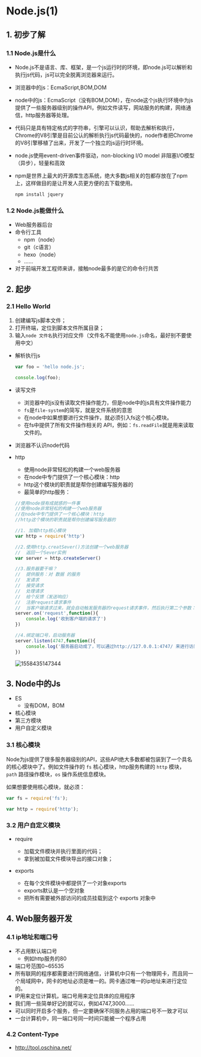 # Node.js(1)

## 1. 初步了解

### 1.1 Node.js是什么

- Node.js不是语言、库、框架，是一个js运行时的环境，即node.js可以解析和执行js代码，js可以完全脱离浏览器来运行。

- 浏览器中的js：EcmaScript,BOM,DOM

- node中的js：EcmaScript（没有BOM,DOM），在node这个js执行环境中为js提供了一些服务器级别的操作API，例如文件读写，网站服务的构建，网络通信，http服务器等处理。

- 代码只是具有特定格式的字符串，引擎可以认识，帮助去解析和执行，Chrome的V8引擎是目前公认的解析执行js代码最快的，node作者把Chrome的V8引擎移植了出来，开发了一个独立的js运行时环境。

- node.js使用event-driven事件驱动，non-blocking I/O model 非阻塞I/O模型（异步），轻量和高效

- npm是世界上最大的开源库生态系统，绝大多数js相关的包都存放在了npm上，这样做目的是让开发人员更方便的去下载使用。

  `npm install jquery`

### 1.2 Node.js能做什么

- Web服务器后台
- 命令行工具
  + npm（node）
  + git（c语言）
  + hexo（node）
  + ……
- 对于前端开发工程师来讲，接触node最多的是它的命令行共苦

## 2. 起步

### 2.1 Hello World

1. 创建编写js脚本文件；
2. 打开终端，定位到脚本文件所属目录；
3. 输入`node 文件名`执行对应文件（文件名不能使用`node.js`命名，最好别不要使用中文）



- 解析执行js

  ```js
  var foo = 'hello node.js';
  
  console.log(foo);
  ```

- 读写文件
  + 浏览器中的js没有读取文件操作能力，但是node中的js具有文件操作能力
  + `fs`是`file-system`的简写，就是文件系统的意思
  + 在node中如果想要进行文件操作，就必须引入fs这个核心模块。
  + 在fs中提供了所有文件操作相关的 API，例如：`fs.readFile`就是用来读取文件的。
+ 浏览器不认识node代码
  
- http

  + 使用node非常轻松的构建一个web服务器
  + 在node中专门提供了一个核心模块：http
  + http这个模块的职责就是帮你创建编写服务器的
  + 最简单的http服务：

  ```js
  //使用node很有成就感的一件事
  //使用node非常轻松的构建一个web服务器
  //在node中专门提供了一个核心模块：http
  //http这个模块的职责就是帮你创建编写服务器的
  
  //1. 加载http核心模块
  var http = require('http')
  
  //2.使用http.creatSever()方法创建一个web服务器
  //  返回一个Sever实例
  var server = http.createServer()
  
  //3.服务器要干嘛？
  //  提供服务：对 数据 的服务
  //  发请求
  //  接受请求
  //  处理请求
  //  给个反馈（发送响应）
  //  注册request请求事件
  //  当客户端请求过来，就会自动触发服务器的request请求事件，然后执行第二个参数：回调处理函数 
  server.on('request',function(){
      console.log('收到客户端的请求了')
  })
  
  //4.绑定端口号，启动服务器
  server.listen(4747,function(){
      console.log('服务器启动成了，可以通过http://127.0.0.1:4747/ 来进行访问')
  })
  ```

  ![1558435147344](C:\Users\12547\AppData\Roaming\Typora\typora-user-images\1558435147344.png)
  

## 3. Node中的Js

+ ES
  + 没有DOM，BOM
+ 核心模块
+ 第三方模块
+ 用户自定义模块

### 3.1 核心模块

Node为js提供了很多服务器级别的API，这些API绝大多数都被包装到了一个具名的核心模块中了。例如文件操作的 `fs` 核心模块，http服务构建的 `http` 模块，`path` 路径操作模块，`os` 操作系统信息模块。

如果想要使用核心模块，就必须：

```js
var fs = require('fs');

var http = require('http');
```

### 3.2 用户自定义模块

+ require
  + 加载文件模块并执行里面的代码；
  + 拿到被加载文件模块导出的接口对象；

+ exports
  + 在每个文件模块中都提供了一个对象exports
  + exports默认是一个空对象
  + 把所有需要被外部访问的成员挂载到这个 exports 对象中

## 4. Web服务器开发

### 4.1 ip地址和端口号

+ 不占用默认端口号
  + 例如http服务的80
+ 端口号范围0~65535
+ 所有联网的程序都需要进行网络通信，计算机中只有一个物理网卡，而且同一个局域网中，网卡的地址必须是唯一的。网卡通过唯一的ip地址来进行定位的。
+ IP用来定位计算机，端口号用来定位具体的应用程序
+ 我们用一些简单好记的就可以，例如4747,3000……
+ 可以同时开启多个服务，但一定要确保不同服务占用的端口号不一致才可以
+ 一台计算机中，同一端口号同一时间只能被一个程序占用

### 4.2 Content-Type

+ http://tool.oschina.net/








